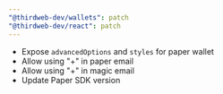 ```yaml
---
"@thirdweb-dev/wallets": patch
"@thirdweb-dev/react": patch
---
```


- Expose `advancedOptions` and `styles` for paper wallet
- Allow using "+" in paper email
- Allow using "+" in magic email
- Update Paper SDK version
